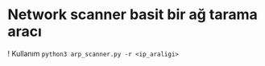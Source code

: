 # Network scanner basit bir ağ tarama aracı

! Kullanım
```python3 arp_scanner.py -r <ip_araligi>```
